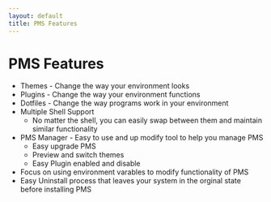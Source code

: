 ```yaml
---
layout: default
title: PMS Features
---
```


# PMS Features
  * Themes - Change the way your environment looks
  * Plugins - Change the way your environment functions
  * Dotfiles - Change the way programs work in your environment
  * Multiple Shell Support
    * No matter the shell, you can easily swap between them and maintain similar functionality
  * PMS Manager - Easy to use and up modify tool to help you manage PMS
    * Easy upgrade PMS
    * Preview and switch themes
    * Easy Plugin enabled and disable
  * Focus on using environment varables to modify functionality of PMS
  * Easy Uninstall process that leaves your system in the orginal state before installing PMS
